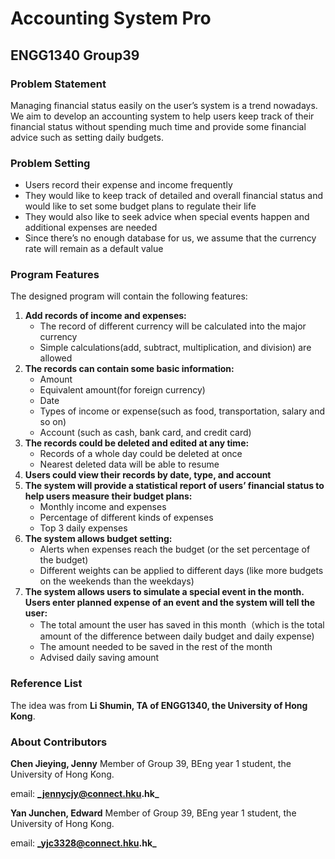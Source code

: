 # Accounting System Pro
## ENGG1340 Group39

### Problem Statement
Managing financial status easily on the user’s system is a trend nowadays. We aim to develop an accounting system to help users keep track of their financial status without spending much time and provide some financial advice such as setting daily budgets.

### Problem Setting
- Users record their expense and income frequently
- They would like to keep track of detailed and overall financial status and would like to set some budget plans to regulate their life
- They would also like to seek advice when special events happen and additional expenses are needed
- Since there’s no enough database for us, we assume that the currency rate will remain as a default value

### Program Features
The designed program will contain the following features: 
1) **Add records of income and expenses:**
   - The record of different currency will be calculated into the major currency
   - Simple calculations(add, subtract, multiplication, and division) are allowed
2) **The records can contain some basic information:**
   - Amount
   - Equivalent amount(for foreign currency)
   - Date
   - Types of income or expense(such as food, transportation, salary and so on)
   - Account (such as cash, bank card, and credit card)
3) **The records could be deleted and edited at any time:**
   - Records of a whole day could be deleted at once
   - Nearest deleted data will be able to resume
4) **Users could view their records by date, type, and account** 
5) **The system will provide a statistical report of users’ financial status to help users measure their budget plans:**
   - Monthly income and expenses
   - Percentage of different kinds of expenses
   - Top 3 daily expenses 
6) **The system allows budget setting:**
   - Alerts when expenses reach the budget (or the set percentage of the budget)
   - Different weights can be applied to different days (like more budgets on the weekends than the weekdays)
7) **The system allows users to simulate a special event in the month. Users enter planned expense of an event and the system will tell the user:**
   - The total amount the user has saved in this month（which is the total amount of the difference between daily budget and daily expense)
   - The amount needed to be saved in the rest of the month
   - Advised daily saving amount
   
### Reference List
The idea was from **Li Shumin, TA of ENGG1340, the University of Hong Kong**.

### About Contributors
**Chen Jieying, Jenny** Member of Group 39, BEng year 1 student, the University of Hong Kong.

email: **_jennycjy@connect.hku.hk_**

**Yan Junchen, Edward** Member of Group 39, BEng year 1 student, the University of Hong Kong. 

email: **_yjc3328@connect.hku.hk_**
